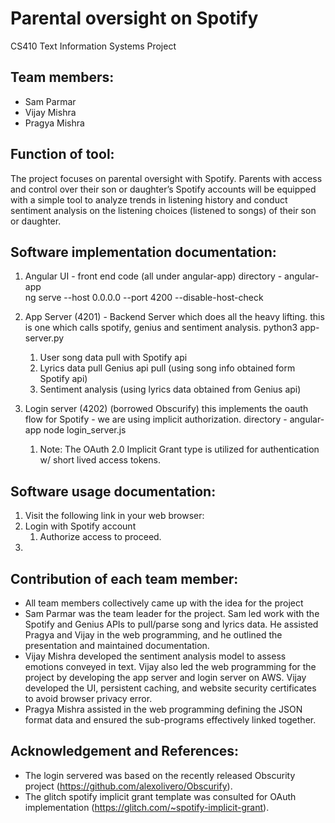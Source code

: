 # Parental oversight on Spotify
CS410 Text Information Systems Project 

## Team members: 
* Sam Parmar 
* Vijay Mishra 
* Pragya Mishra
## Function of tool:
The project focuses on parental oversight with Spotify. Parents with access and control over their son or daughter’s Spotify accounts will be equipped with a simple tool to analyze trends in listening history and conduct sentiment analysis on the listening choices (listened to songs) of their son or daughter. 
## Software implementation documentation:
1. Angular UI - front end code (all under angular-app)
directory - angular-app  
ng serve --host 0.0.0.0 --port 4200 --disable-host-check

1. App Server (4201) - Backend Server which does all the heavy lifting. this is one which calls spotify, genius and sentiment analysis.
python3 app-server.py  
   1. User song data pull with Spotify api
   1. Lyrics data pull Genius api pull (using song info obtained form Spotify api)
   1. Sentiment analysis (using lyrics data obtained from Genius api)
 
1. Login server (4202) (borrowed Obscurify) this implements the oauth flow for Spotify - we are using implicit authorization.
directory - angular-app
node login_server.js <client id> <secret>
   1. Note: The OAuth 2.0 Implicit Grant type is utilized for authentication w/ short lived access tokens.

## Software usage documentation:
1. Visit the following link in your web browser: 
1. Login with Spotify account
   1. Authorize access to proceed.
1. 

## Contribution of each team member:
* All team members collectively came up with the idea for the project
* Sam Parmar was the team leader for the project. Sam led work with the Spotify and Genius APIs to pull/parse song and lyrics data. He  assisted Pragya and Vijay in the web programming, and he outlined the presentation and maintained documentation. 
* Vijay Mishra developed the sentiment analysis model to assess emotions conveyed in text. Vijay also led the  web programming for the project by developing the app server and login server on AWS. Vijay developed the UI, persistent caching, and website security certificates to avoid browser privacy error. 
* Pragya Mishra assisted in the web programming defining the JSON format data and ensured the sub-programs effectively linked together.

## Acknowledgement and References:
* The login servered was based on the recently released Obscurity project (https://github.com/alexolivero/Obscurify).
* The glitch spotify implicit grant template was consulted for OAuth implementation (https://glitch.com/~spotify-implicit-grant).
